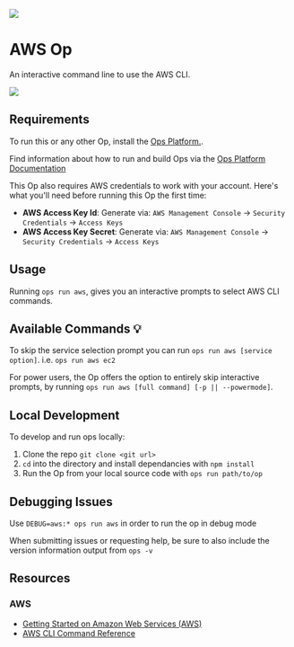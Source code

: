 ![](https://github.com/cto-ai/aws/tree/master/assets/banner.png)

# AWS Op

An interactive command line to use the AWS CLI.

![](https://github.com/cto-ai/aws/tree/master/assets/screenshot_cli.png)

## Requirements

To run this or any other Op, install the [Ops Platform.](https://cto.ai/platform).

Find information about how to run and build Ops via the [Ops Platform Documentation](https://cto.ai/docs/overview)

This Op also requires AWS credentials to work with your account. Here's what you'll need before running this Op the first time:

- **AWS Access Key Id**: Generate via: `AWS Management Console` -> `Security Credentials` -> `Access Keys`
- **AWS Access Key Secret**: Generate via: `AWS Management Console` -> `Security Credentials` -> `Access Keys`

## Usage

Running `ops run aws`, gives you an interactive prompts to select AWS CLI commands.

## Available Commands 💡

To skip the service selection prompt you can run `ops run aws [service option]`. i.e. `ops run aws ec2`

For power users, the Op offers the option to entirely skip interactive prompts, by running `ops run aws [full command] [-p || --powermode]`.

## Local Development

To develop and run ops locally:

  1. Clone the repo `git clone <git url>`
  2. `cd` into the directory and install dependancies with `npm install`
  3. Run the Op from your local source code with `ops run path/to/op`

## Debugging Issues

Use `DEBUG=aws:* ops run aws` in order to run the op in debug mode

When submitting issues or requesting help, be sure to also include the version information output from `ops -v`

## Resources

### AWS

- [Getting Started on Amazon Web Services (AWS)](https://aws.amazon.com/getting-started/)
- [AWS CLI Command Reference](https://docs.aws.amazon.com/cli/latest/reference/)
